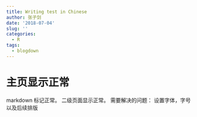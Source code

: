 ```yaml
---
title: Writing test in Chinese
author: 张子剑
date: '2018-07-04'
slug: ''
categories:
  - R
tags:
  - blogdown
---
```

# 主页显示正常
markdown 标记正常。
二级页面显示正常。
需要解决的问题：
设置字体，字号以及后续排版